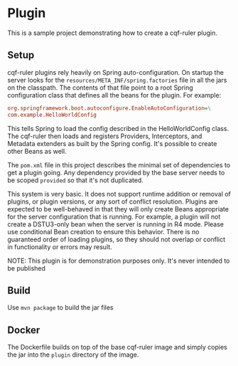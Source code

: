 # Plugin

This is a sample project demonstrating how to create a cqf-ruler plugin.

## Setup

cqf-ruler plugins rely heavily on Spring auto-configuration. On startup the server looks for the `resources/META_INF/spring.factories` file in all the jars on the classpath. The contents of that file point to a root Spring configuration class that defines all the beans for the plugin. For example:

```ini
org.springframework.boot.autoconfigure.EnableAutoConfiguration=\
com.example.HelloWorldConfig
```

This tells Spring to load the config described in the HelloWorldConfig class. The cqf-ruler then loads and registers Providers, Interceptors, and Metadata extenders as built by the Spring config. It's possible to create other Beans as well.

The `pom.xml` file in this project describes the minimal set of dependencies to get a plugin going. Any dependency provided by the base server needs to be scoped `provided` so that it's not duplicated.

This system is very basic. It does not support runtime addition or removal of plugins, or plugin versions, or any sort of conflict resolution. Plugins are expected to be well-behaved in that they will only create Beans appropriate for the server configuration that is running. For example, a plugin will not create a DSTU3-only bean when the server is running in R4 mode. Please use conditional Bean creation to ensure this behavior. There is no guaranteed order of loading plugins, so they should not overlap or conflict in functionality or errors may result.

NOTE: This plugin is for demonstration purposes only. It's never intended to be published

## Build

Use `mvn package` to build the jar files

## Docker

The Dockerfile builds on top of the base cqf-ruler image and simply copies the jar into the `plugin` directory of the image.

